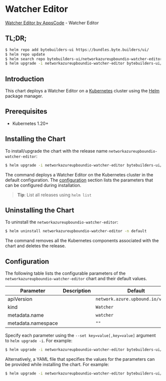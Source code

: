 # Watcher Editor

[Watcher Editor by AppsCode](https://byte.builders) - Watcher Editor

## TL;DR;

```bash
$ helm repo add bytebuilders-ui https://bundles.byte.builders/ui/
$ helm repo update
$ helm search repo bytebuilders-ui/networkazureupboundio-watcher-editor --version=v0.4.18
$ helm upgrade -i networkazureupboundio-watcher-editor bytebuilders-ui/networkazureupboundio-watcher-editor -n default --create-namespace --version=v0.4.18
```

## Introduction

This chart deploys a Watcher Editor on a [Kubernetes](http://kubernetes.io) cluster using the [Helm](https://helm.sh) package manager.

## Prerequisites

- Kubernetes 1.20+

## Installing the Chart

To install/upgrade the chart with the release name `networkazureupboundio-watcher-editor`:

```bash
$ helm upgrade -i networkazureupboundio-watcher-editor bytebuilders-ui/networkazureupboundio-watcher-editor -n default --create-namespace --version=v0.4.18
```

The command deploys a Watcher Editor on the Kubernetes cluster in the default configuration. The [configuration](#configuration) section lists the parameters that can be configured during installation.

> **Tip**: List all releases using `helm list`

## Uninstalling the Chart

To uninstall the `networkazureupboundio-watcher-editor`:

```bash
$ helm uninstall networkazureupboundio-watcher-editor -n default
```

The command removes all the Kubernetes components associated with the chart and deletes the release.

## Configuration

The following table lists the configurable parameters of the `networkazureupboundio-watcher-editor` chart and their default values.

|     Parameter      | Description |                    Default                    |
|--------------------|-------------|-----------------------------------------------|
| apiVersion         |             | <code>network.azure.upbound.io/v1beta1</code> |
| kind               |             | <code>Watcher</code>                          |
| metadata.name      |             | <code>watcher</code>                          |
| metadata.namespace |             | <code>""</code>                               |


Specify each parameter using the `--set key=value[,key=value]` argument to `helm upgrade -i`. For example:

```bash
$ helm upgrade -i networkazureupboundio-watcher-editor bytebuilders-ui/networkazureupboundio-watcher-editor -n default --create-namespace --version=v0.4.18 --set apiVersion=network.azure.upbound.io/v1beta1
```

Alternatively, a YAML file that specifies the values for the parameters can be provided while
installing the chart. For example:

```bash
$ helm upgrade -i networkazureupboundio-watcher-editor bytebuilders-ui/networkazureupboundio-watcher-editor -n default --create-namespace --version=v0.4.18 --values values.yaml
```
